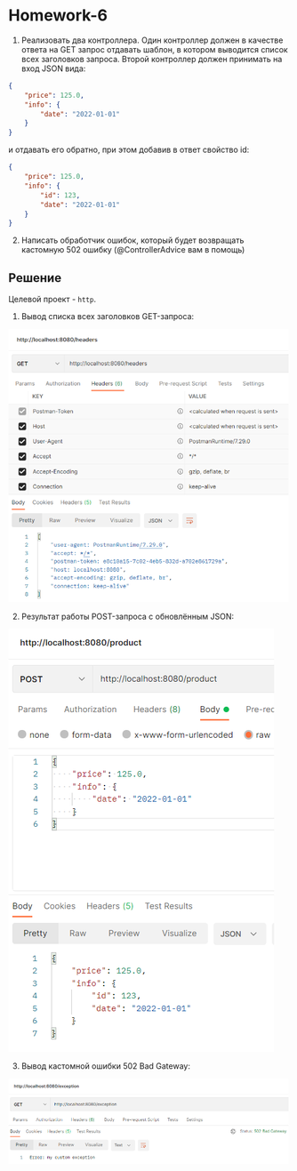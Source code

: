 # Homework-6
1) Реализовать два контроллера. Один контроллер должен в качестве ответа на GET запрос отдавать шаблон, в котором выводится список всех заголовков запроса. Второй контроллер должен принимать на вход JSON вида:
```json
{
    "price": 125.0,
    "info": {
        "date": "2022-01-01"
    }
}
```
и отдавать его обратно, при этом добавив в ответ свойство id:
```json
{
    "price": 125.0,
    "info": {
        "id": 123,
        "date": "2022-01-01"
    }
}
```
2) Написать обработчик ошибок, который будет возвращать кастомную 502 ошибку (@ControllerAdvice вам в помощь)

## Решение
Целевой проект - `http`.

1. Вывод списка всех заголовков GET-запроса:

![alt text](screenshots/get-headers.png "Заголовки")


2. Результат работы POST-запроса с обновлённым JSON:

![alt text](screenshots/post-product.png "Обновлённый JSON")


3. Вывод кастомной ошибки 502 Bad Gateway:

![alt text](screenshots/custom-exception.png "Ошибка 502")
